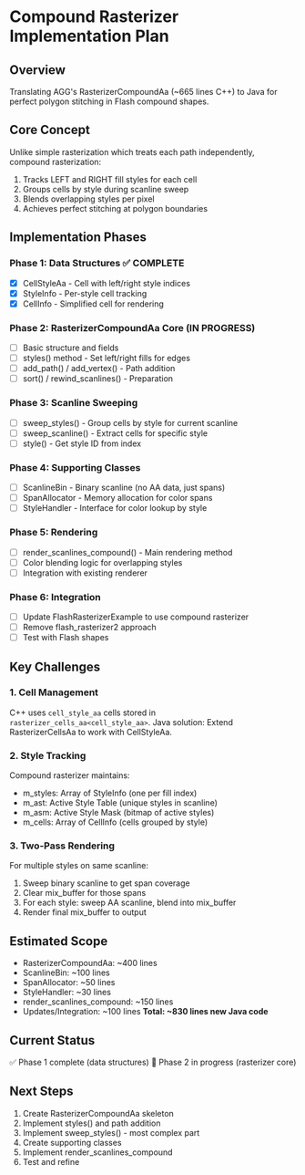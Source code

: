 # Compound Rasterizer Implementation Plan

## Overview
Translating AGG's RasterizerCompoundAa (~665 lines C++) to Java for perfect polygon stitching in Flash compound shapes.

## Core Concept
Unlike simple rasterization which treats each path independently, compound rasterization:
1. Tracks LEFT and RIGHT fill styles for each cell
2. Groups cells by style during scanline sweep  
3. Blends overlapping styles per pixel
4. Achieves perfect stitching at polygon boundaries

## Implementation Phases

### Phase 1: Data Structures ✅ COMPLETE
- [x] CellStyleAa - Cell with left/right style indices
- [x] StyleInfo - Per-style cell tracking  
- [x] CellInfo - Simplified cell for rendering

### Phase 2: RasterizerCompoundAa Core (IN PROGRESS)
- [ ] Basic structure and fields
- [ ] styles() method - Set left/right fills for edges
- [ ] add_path() / add_vertex() - Path addition
- [ ] sort() / rewind_scanlines() - Preparation

### Phase 3: Scanline Sweeping  
- [ ] sweep_styles() - Group cells by style for current scanline
- [ ] sweep_scanline() - Extract cells for specific style
- [ ] style() - Get style ID from index

### Phase 4: Supporting Classes
- [ ] ScanlineBin - Binary scanline (no AA data, just spans)
- [ ] SpanAllocator - Memory allocation for color spans
- [ ] StyleHandler - Interface for color lookup by style

### Phase 5: Rendering
- [ ] render_scanlines_compound() - Main rendering method
- [ ] Color blending logic for overlapping styles
- [ ] Integration with existing renderer

### Phase 6: Integration
- [ ] Update FlashRasterizerExample to use compound rasterizer
- [ ] Remove flash_rasterizer2 approach  
- [ ] Test with Flash shapes

## Key Challenges

### 1. Cell Management
C++ uses `cell_style_aa` cells stored in `rasterizer_cells_aa<cell_style_aa>`.
Java solution: Extend RasterizerCellsAa to work with CellStyleAa.

### 2. Style Tracking
Compound rasterizer maintains:
- m_styles: Array of StyleInfo (one per fill index)
- m_ast: Active Style Table (unique styles in scanline)
- m_asm: Active Style Mask (bitmap of active styles)
- m_cells: Array of CellInfo (cells grouped by style)

### 3. Two-Pass Rendering
For multiple styles on same scanline:
1. Sweep binary scanline to get span coverage
2. Clear mix_buffer for those spans
3. For each style: sweep AA scanline, blend into mix_buffer  
4. Render final mix_buffer to output

## Estimated Scope
- RasterizerCompoundAa: ~400 lines
- ScanlineBin: ~100 lines
- SpanAllocator: ~50 lines
- StyleHandler: ~30 lines  
- render_scanlines_compound: ~150 lines
- Updates/Integration: ~100 lines
**Total: ~830 lines new Java code**

## Current Status
✅ Phase 1 complete (data structures)
🔄 Phase 2 in progress (rasterizer core)

## Next Steps
1. Create RasterizerCompoundAa skeleton
2. Implement styles() and path addition
3. Implement sweep_styles() - most complex part
4. Create supporting classes
5. Implement render_scanlines_compound
6. Test and refine
